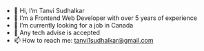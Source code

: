 - 👋 Hi, I’m Tanvi Sudhalkar
- 👀 I’m a Frontend Web Developer with over 5 years of experience
- 🌱 I’m currently looking for a job in Canada
- 💞️ Any tech advise is accepted
- 📫 How to reach me: tanvi1sudhalkar@gmail.com

<!---
tanvi1sudhalkar/tanvi1sudhalkar is a ✨ special ✨ repository because its `README.md` (this file) appears on your GitHub profile.
You can click the Preview link to take a look at your changes.
--->
